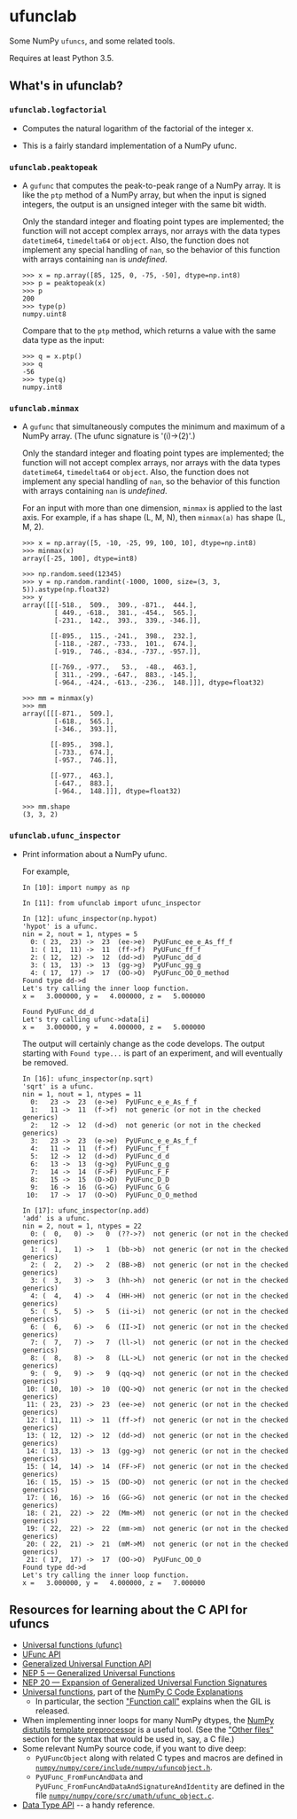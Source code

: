 ufunclab
========

Some NumPy `ufuncs`, and some related tools.

Requires at least Python 3.5.

What's in ufunclab?
-------------------

### `ufunclab.logfactorial`

* Computes the natural logarithm of the factorial of the integer x.

* This is a fairly standard implementation of a NumPy ufunc.

### `ufunclab.peaktopeak`

* A `gufunc` that computes the peak-to-peak range of a NumPy array.
  It is like the `ptp` method of a NumPy array, but when the input
  is signed integers, the output is an unsigned integer with the
  same bit width.

  Only the standard integer and floating point types are implemented;
  the function will not accept complex arrays, nor arrays with the data
  types `datetime64`, `timedelta64` or `object`.  Also, the function
  does not implement any special handling of `nan`, so the behavior of
  this function with arrays containing `nan` is *undefined*.

  ```
  >>> x = np.array([85, 125, 0, -75, -50], dtype=np.int8)
  >>> p = peaktopeak(x)
  >>> p
  200
  >>> type(p)
  numpy.uint8
  ```

  Compare that to the `ptp` method, which returns a value with the
  same data type as the input:

  ```
  >>> q = x.ptp()
  >>> q
  -56
  >>> type(q)
  numpy.int8
  ```

### `ufunclab.minmax`

* A `gufunc` that simultaneously computes the minimum and maximum of a NumPy
  array.  (The ufunc signature is '(i)->(2)'.)

  Only the standard integer and floating point types are implemented;
  the function will not accept complex arrays, nor arrays with the data
  types `datetime64`, `timedelta64` or `object`.  Also, the function
  does not implement any special handling of `nan`, so the behavior of
  this function with arrays containing `nan` is *undefined*.

  For an input with more than one dimension, `minmax` is applied to the
  last axis.  For example, if `a` has shape (L, M, N), then `minmax(a)` has
  shape (L, M, 2).

  ```
  >>> x = np.array([5, -10, -25, 99, 100, 10], dtype=np.int8)
  >>> minmax(x)
  array([-25, 100], dtype=int8)

  >>> np.random.seed(12345)
  >>> y = np.random.randint(-1000, 1000, size=(3, 3, 5)).astype(np.float32)
  >>> y
  array([[[-518.,  509.,  309., -871.,  444.],
          [ 449., -618.,  381., -454.,  565.],
          [-231.,  142.,  393.,  339., -346.]],

         [[-895.,  115., -241.,  398.,  232.],
          [-118., -287., -733.,  101.,  674.],
          [-919.,  746., -834., -737., -957.]],

         [[-769., -977.,   53.,  -48.,  463.],
          [ 311., -299., -647.,  883., -145.],
          [-964., -424., -613., -236.,  148.]]], dtype=float32)

  >>> mm = minmax(y)
  >>> mm
  array([[[-871.,  509.],
          [-618.,  565.],
          [-346.,  393.]],

         [[-895.,  398.],
          [-733.,  674.],
          [-957.,  746.]],

         [[-977.,  463.],
          [-647.,  883.],
          [-964.,  148.]]], dtype=float32)

  >>> mm.shape
  (3, 3, 2)

  ```


### `ufunclab.ufunc_inspector`

* Print information about a NumPy ufunc.

  For example,

  ```
  In [10]: import numpy as np

  In [11]: from ufunclab import ufunc_inspector

  In [12]: ufunc_inspector(np.hypot)
  'hypot' is a ufunc.
  nin = 2, nout = 1, ntypes = 5
    0: ( 23,  23) ->  23  (ee->e)  PyUFunc_ee_e_As_ff_f
    1: ( 11,  11) ->  11  (ff->f)  PyUFunc_ff_f
    2: ( 12,  12) ->  12  (dd->d)  PyUFunc_dd_d
    3: ( 13,  13) ->  13  (gg->g)  PyUFunc_gg_g
    4: ( 17,  17) ->  17  (OO->O)  PyUFunc_OO_O_method
  Found type dd->d
  Let's try calling the inner loop function.
  x =   3.000000, y =   4.000000, z =   5.000000

  Found PyUFunc_dd_d
  Let's try calling ufunc->data[i]
  x =   3.000000, y =   4.000000, z =   5.000000
  ```
  The output will certainly change as the code develops.  The output
  starting with `Found type...` is part of an experiment, and will
  eventually be removed.

  ```
  In [16]: ufunc_inspector(np.sqrt)                                                                                                 
  'sqrt' is a ufunc.
  nin = 1, nout = 1, ntypes = 11
    0:   23 ->  23  (e->e)  PyUFunc_e_e_As_f_f
    1:   11 ->  11  (f->f)  not generic (or not in the checked generics)
    2:   12 ->  12  (d->d)  not generic (or not in the checked generics)
    3:   23 ->  23  (e->e)  PyUFunc_e_e_As_f_f
    4:   11 ->  11  (f->f)  PyUFunc_f_f
    5:   12 ->  12  (d->d)  PyUFunc_d_d
    6:   13 ->  13  (g->g)  PyUFunc_g_g
    7:   14 ->  14  (F->F)  PyUFunc_F_F
    8:   15 ->  15  (D->D)  PyUFunc_D_D
    9:   16 ->  16  (G->G)  PyUFunc_G_G
   10:   17 ->  17  (O->O)  PyUFunc_O_O_method

  In [17]: ufunc_inspector(np.add)                                                                                                  
  'add' is a ufunc.
  nin = 2, nout = 1, ntypes = 22
    0: (  0,   0) ->   0  (??->?)  not generic (or not in the checked generics)
    1: (  1,   1) ->   1  (bb->b)  not generic (or not in the checked generics)
    2: (  2,   2) ->   2  (BB->B)  not generic (or not in the checked generics)
    3: (  3,   3) ->   3  (hh->h)  not generic (or not in the checked generics)
    4: (  4,   4) ->   4  (HH->H)  not generic (or not in the checked generics)
    5: (  5,   5) ->   5  (ii->i)  not generic (or not in the checked generics)
    6: (  6,   6) ->   6  (II->I)  not generic (or not in the checked generics)
    7: (  7,   7) ->   7  (ll->l)  not generic (or not in the checked generics)
    8: (  8,   8) ->   8  (LL->L)  not generic (or not in the checked generics)
    9: (  9,   9) ->   9  (qq->q)  not generic (or not in the checked generics)
   10: ( 10,  10) ->  10  (QQ->Q)  not generic (or not in the checked generics)
   11: ( 23,  23) ->  23  (ee->e)  not generic (or not in the checked generics)
   12: ( 11,  11) ->  11  (ff->f)  not generic (or not in the checked generics)
   13: ( 12,  12) ->  12  (dd->d)  not generic (or not in the checked generics)
   14: ( 13,  13) ->  13  (gg->g)  not generic (or not in the checked generics)
   15: ( 14,  14) ->  14  (FF->F)  not generic (or not in the checked generics)
   16: ( 15,  15) ->  15  (DD->D)  not generic (or not in the checked generics)
   17: ( 16,  16) ->  16  (GG->G)  not generic (or not in the checked generics)
   18: ( 21,  22) ->  22  (Mm->M)  not generic (or not in the checked generics)
   19: ( 22,  22) ->  22  (mm->m)  not generic (or not in the checked generics)
   20: ( 22,  21) ->  21  (mM->M)  not generic (or not in the checked generics)
   21: ( 17,  17) ->  17  (OO->O)  PyUFunc_OO_O
  Found type dd->d
  Let's try calling the inner loop function.
  x =   3.000000, y =   4.000000, z =   7.000000
  ```

Resources for learning about the C API for ufuncs
------------------------------------------------
* [Universal functions (ufunc)](https://numpy.org/devdocs/reference/ufuncs.html)
* [UFunc API](https://numpy.org/devdocs/reference/c-api/ufunc.html)
* [Generalized Universal Function API](https://numpy.org/devdocs/reference/c-api/generalized-ufuncs.html)
* [NEP 5 — Generalized Universal Functions](https://numpy.org/neps/nep-0005-generalized-ufuncs.html)
* [NEP 20 — Expansion of Generalized Universal Function Signatures](https://numpy.org/neps/nep-0020-gufunc-signature-enhancement.html)
* [Universal functions](https://numpy.org/devdocs/reference/internals.code-explanations.html#universal-functions),
  part of the [NumPy C Code Explanations](https://numpy.org/devdocs/reference/internals.code-explanations.html)
  * In particular, the section
    ["Function call"](https://numpy.org/devdocs/reference/internals.code-explanations.html#function-call)
    explains when the GIL is released.
* When implementing inner loops for many NumPy dtypes, the
  [NumPy distutils](https://docs.scipy.org/doc/numpy/reference/distutils_guide.html)
  [template preprocessor](https://docs.scipy.org/doc/numpy/reference/distutils_guide.html#conversion-of-src-files-using-templates)
  is a useful tool. (See the ["Other files"](https://docs.scipy.org/doc/numpy/reference/distutils_guide.html#other-files)
  section for the syntax that would be used in, say, a C file.)
* Some relevant NumPy source code, if you want to dive deep:
  * `PyUFuncObject` along with related C types and macros are defined in
   [`numpy/numpy/core/include/numpy/ufuncobject.h`](https://github.com/numpy/numpy/blob/7214ca4688545b432c45287195e2f46c5e418ce8/numpy/core/include/numpy/ufuncobject.h).
  * `PyUFunc_FromFuncAndData` and `PyUFunc_FromFuncAndDataAndSignatureAndIdentity`
    are defined in the file [`numpy/numpy/core/src/umath/ufunc_object.c`](https://github.com/numpy/numpy/blob/7214ca4688545b432c45287195e2f46c5e418ce8/numpy/core/src/umath/ufunc_object.c).
* [Data Type API](https://docs.scipy.org/doc/numpy/reference/c-api.dtype.html) --
  a handy reference.
